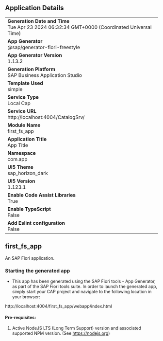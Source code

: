## Application Details
|               |
| ------------- |
|**Generation Date and Time**<br>Tue Apr 23 2024 06:32:34 GMT+0000 (Coordinated Universal Time)|
|**App Generator**<br>@sap/generator-fiori-freestyle|
|**App Generator Version**<br>1.13.2|
|**Generation Platform**<br>SAP Business Application Studio|
|**Template Used**<br>simple|
|**Service Type**<br>Local Cap|
|**Service URL**<br>http://localhost:4004/CatalogSrv/
|**Module Name**<br>first_fs_app|
|**Application Title**<br>App Title|
|**Namespace**<br>com.app|
|**UI5 Theme**<br>sap_horizon_dark|
|**UI5 Version**<br>1.123.1|
|**Enable Code Assist Libraries**<br>True|
|**Enable TypeScript**<br>False|
|**Add Eslint configuration**<br>False|

## first_fs_app

An SAP Fiori application.

### Starting the generated app

-   This app has been generated using the SAP Fiori tools - App Generator, as part of the SAP Fiori tools suite.  In order to launch the generated app, simply start your CAP project and navigate to the following location in your browser:

http://localhost:4004/first_fs_app/webapp/index.html

#### Pre-requisites:

1. Active NodeJS LTS (Long Term Support) version and associated supported NPM version.  (See https://nodejs.org)


